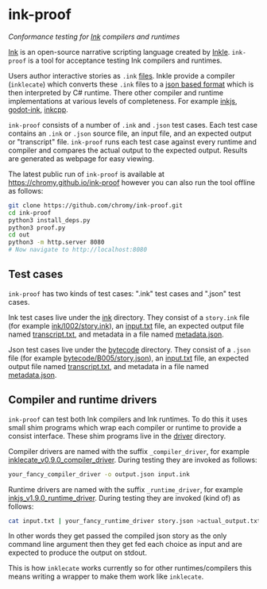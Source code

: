# ink-proof
*Conformance testing for [Ink](https://github.com/inkle/ink) compilers and runtimes*

[Ink](https//github.com/inkle/ink) is an open-source narrative scripting language created by [Inkle](https://www.inklestudios.com).
`ink-proof` is a tool for acceptance testing Ink compilers and runtimes.

Users author interactive stories as `.ink` [files](https://github.com/inkle/ink/blob/master/Documentation/WritingWithInk.md).
Inkle provide a compiler (`inklecate`) which converts these `.ink` files to a [json based format](https://github.com/inkle/ink/blob/master/Documentation/ink_JSON_runtime_format.md) which is then interpreted by C# runtime.
There other compiler and runtime implementations at various levels of completeness.
For example [inkjs](https://github.com/y-lohse/inkjs), [godot-ink](https://github.com/paulloz/godot-ink), [inkcpp](https://github.com/brwarner/inkcpp).

`ink-proof` consists of a number of `.ink` and `.json` test cases.
Each test case contains an `.ink` or `.json` source file, an input file, and an expected output or "transcript" file.
`ink-proof` runs each test case against every runtime and compiler and compares the actual output to the expected output.
Results are generated as webpage for easy viewing.

The latest public run of `ink-proof` is available at https://chromy.github.io/ink-proof however you can also run the tool offline as follows:

```bash
git clone https://github.com/chromy/ink-proof.git
cd ink-proof
python3 install_deps.py
python3 proof.py
cd out
python3 -m http.server 8080
# Now navigate to http://localhost:8080
```

## Test cases
`ink-proof` has two kinds of test cases: ".ink" test cases and ".json" test cases.

Ink test cases live under the [ink](ink) directory. They consist of a `story.ink` file (for example [ink/I002/story.ink](ink/I002/story.ink)), an [input.txt](ink/I002/input.txt) file, an expected output file named [transcript.txt](ink/I002/transcript.txt), and metadata in a file named [metadata.json](ink/I002/metadata.json).

Json test cases live under the [bytecode](bytecode) directory. 
They consist of a `.json` file (for example [bytecode/B005/story.json](bytecode/B005/story.json)), an [input.txt](bytecode/B005/input.txt) file, an expected output file named [transcript.txt](bytecode/B005/transcript.txt), and metadata in a file named [metadata.json](bytecode/B005/metadata.json).

## Compiler and runtime drivers
`ink-proof` can test both Ink compilers and Ink runtimes.
To do this it uses small shim programs which wrap each compiler or runtime to provide a consist interface.
These shim programs live in the [driver](driver) directory.

Compiler drivers are named with the suffix `_compiler_driver`, for example [inklecate_v0.9.0_compiler_driver](drivers/inklecate_v0.9.0_compiler_driver).
During testing they are invoked as follows:
```bash
your_fancy_compiler_driver -o output.json input.ink
```

Runtime drivers are named with the suffix `_runtime_driver`, for example [inkjs_v1.9.0_runtime_driver](driver/inkjs_v1.9.0_runtime_driver).
During testing they are invoked (kind of) as follows:
```bash
cat input.txt | your_fancy_runtime_driver story.json >actual_output.txt
```
In other words they get passed the compiled json story as the only command line argument then they get fed each choice as input and are expected to produce the output on stdout.

This is how `inklecate` works currently so for other runtimes/compilers this means writing a wrapper to make them work like `inklecate`.

